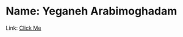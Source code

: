 <h1>Name: Yeganeh Arabimoghadam</h1>
Link: <a href="https://github.com/ygarabimoghadam/starWars_demo-React">Click Me</a>
